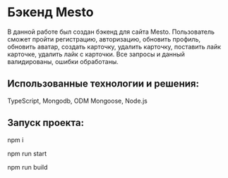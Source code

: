 # Бэкенд Mesto

В данной работе был создан бэкенд для сайта Mesto. Пользователь сможет пройти регистрацию, авторизацию, обновить профиль, обновить аватар, создать карточку, удалить карточку, поставить лайк карточке, удалить лайк с карточки. Все запросы и данный валидированы, ошибки обработаны.

## Использованные технологии и решения:

TypeScript, Mongodb, ODM Mongoose, Node.js

## Запуск проекта:

npm i

npm run start 

npm run build
